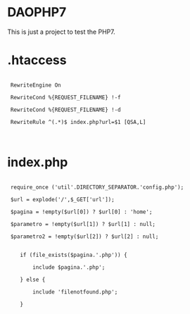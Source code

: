 # DAOPHP7


This is just a project to test the PHP7.

# .htaccess

<code>
 RewriteEngine On<br>
 RewriteCond %{REQUEST_FILENAME} !-f<br>
 RewriteCond %{REQUEST_FILENAME} !-d<br>
 RewriteRule ^(.*)$ index.php?url=$1 [QSA,L]<br>
 </code>

# index.php

<code>
 require_once ('util'.DIRECTORY_SEPARATOR.'config.php');<br>
 $url = explode('/',$_GET['url']);<br>
 $pagina = !empty($url[0]) ? $url[0] : 'home';<br>
 $parametro = !empty($url[1]) ? $url[1] : null;<br>
 $parametro2 = !empty($url[2]) ? $url[2] : null;<br><br>
    if (file_exists($pagina.'.php')) {<br>
        include $pagina.'.php';<br>
    } else {<br>
        include 'filenotfound.php';<br>
    }
</code>
